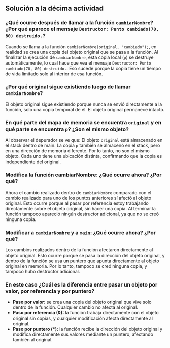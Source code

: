 ## Solución a la décima actividad
### ¿Qué ocurre después de llamar a la función ```cambiarNombre```? ¿Por qué aparece el mensaje ```Destructor: Punto cambiado(70, 80) destruido.```?
Cuando se llama a la función ```cambiarNombre(original, "cambiado");```, en realidad se crea una copia del objeto original que se pasa a la función. 
Al finalizar la ejecución de ```cambiarNombre```, esta copia local (```p```) se destruye automáticamente, lo cual hace que vea el mensaje ```Destructor: Punto cambiado(70, 80) destruido.```. Eso sucede porque la copia tiene un tiempo de vida limitado solo al interior de esa función.
### ¿Por qué original sigue existiendo luego de llamar ```cambiarNombre```?
El objeto original sigue existiendo porque nunca se envió directamente a la función, solo una copia temporal de él. El objeto original permanece intacto.
### En qué parte del mapa de memoria se encuentra ```original``` y en qué parte se encuentra ```p```? ¿Son el mismo objeto?
Al observar el depurador se ve que:
El objeto ```original``` está almacenado en el stack dentro de main. La copia ```p``` también se almacenó en el stack, pero en una dirección de memoria diferente. Por lo tanto, no son el mismo objeto. Cada uno tiene una ubicación distinta, confirmando que la copia es independiente del original.
### Modifica la función cambiarNombre: ¿Qué ocurre ahora? ¿Por qué?
Ahora el cambio realizado dentro de ```cambiarNombre``` comparado con el cambio realizado para uno de los puntos anteriores sí afectó al objeto original. Esto ocurre porque al pasar por referencia estoy trabajando directamente sobre el objeto original, sin hacer una copia. Al terminar la función tampoco apareció ningún destructor adicional, ya que no se creó ninguna copia.
### Modificar a ```cambiarNombre``` y a ```main```: ¿Qué ocurre ahora? ¿Por qué?
Los cambios realizados dentro de la función afectaron directamente al objeto original. Esto ocurre porque se pasa la dirección del objeto original, y dentro de la función se usa un puntero que apunta directamente al objeto original en memoria. Por lo tanto, tampoco se creó ninguna copia, y tampoco hubo destructor adicional.
### En este caso ¿Cuál es la diferencia entre pasar un objeto por valor, por referencia y por puntero?
- **Paso por valor:** se crea una copia del objeto original que vive solo dentro de la función. Cualquier cambio no afecta al original.
- **Paso por referencia (&):** la función trabaja directamente con el objeto original sin copias, y cualquier modificación afecta directamente al original.
- **Paso por puntero (*):** la función recibe la dirección del objeto original y modifica directamente sus valores mediante un puntero, afectando también al original.

